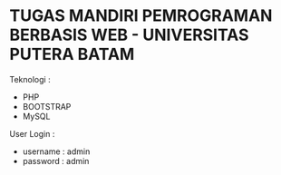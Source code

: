 # TUGAS MANDIRI PEMROGRAMAN BERBASIS WEB - UNIVERSITAS PUTERA BATAM
Teknologi : 
- PHP 
- BOOTSTRAP
- MySQL

User Login : 
- username : admin
- password : admin
